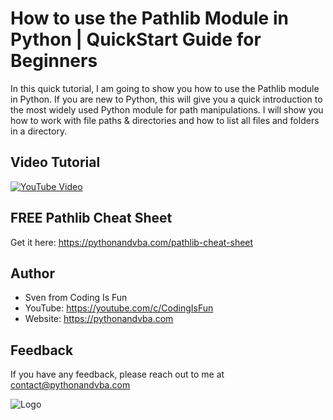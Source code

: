 
# How to use the Pathlib Module in Python | QuickStart Guide for Beginners

In this quick tutorial, I am going to show you how to use the Pathlib module in Python. If you are new to Python, this will give you a quick introduction to the most widely used Python module for path manipulations. I will show you how to work with file paths & directories and how to list all files and folders in a directory.


## Video Tutorial

[![YouTube Video](https://img.youtube.com/vi/JoonRjMsSdY/0.jpg)](https://youtu.be/JoonRjMsSdY)

## FREE Pathlib Cheat Sheet
Get it here: https://pythonandvba.com/pathlib-cheat-sheet

## Author

- Sven from Coding Is Fun
- YouTube: https://youtube.com/c/CodingIsFun
- Website: https://pythonandvba.com


## Feedback

If you have any feedback, please reach out to me at contact@pythonandvba.com


![Logo](https://content.screencast.com/users/jubbel3/folders/Snagit/media/c42ea34b-4057-4754-96b0-e8e05c866afb/08.18.2021-19.56.png)

